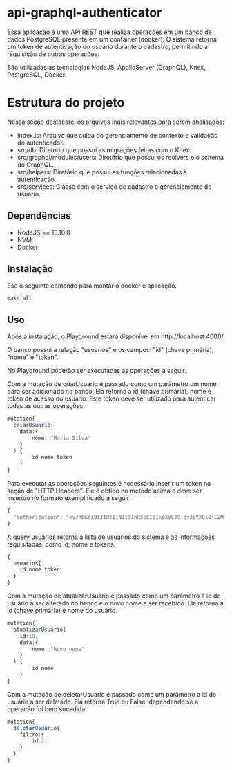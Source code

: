 # api-graphql-authenticator

Essa aplicação é uma API REST que realiza operações em um banco de dados PostgreSQL presente em um container (docker). O sistema retorna um token de autenticação do usuário durante o cadastro, permitindo a requisição de outras operações. 

São utilizadas as tecnologias NodeJS, ApolloServer (GraphQL), Knex, PostgreSQL, Docker. 

# Estrutura do projeto
Nessa seção destacarei os arquivos mais relevantes para serem analisados:
- index.js: Arquivo que cuida do gerenciamento de contexto e validação do autenticador.
- src/db: Diretório que possui as migrações feitas com o Knex.
- src/graphql/modules/users: Diretório que possui os reolvers e o schema do GraphQL.
- src/helpers: Diretório que possui as funções relacionadas à autenticação.
- src/services: Classe com o serviço de cadastro e gerenciamento de usuário.

## Dependências

- NodeJS == 15.10.0
- NVM
- Docker

## Instalação

Ese o seguinte comando para montar o docker e aplicação.

```bash
make all
```

## Uso

Após a instalação, o Playground estará disponível em http://localhost:4000/

O banco possui a relação "usuarios" e os campos: "id" (chave primária), "nome" e "token".

No Playground poderão ser executadas as operações a seguir.

Com a mutação de criarUsuario é passado como um parâmetro um nome para ser adicionado no banco.
Ela retorna a id (chave primária), nome e token de acesso do usuário.
Este token deve ser utilizado para autenticar todas as outras operações.

```typescript
mutation{
  criarUsuario(
    data:{
    	nome: "Maria Silva"
    }
  ) {
    	id nome token
  	}
}
```

Para executar as operações seguintes é necessário inserir um token na seção de "HTTP Headers".
Ele é obtido no método acima e deve ser inserido no formato exemplificado a seguir:

```typescript
{
  "authorization": "eyJhbGciOiJIUzI1NiIsInR5cCI6IkpXVCJ9.eyJpYXQiOjE2MTQ1Mjc5Mzl9.XQrYGI6eGLw3oBX9dDWp-7s67dYwg1joBnpqbOZLyzU"
}
```

A query usuarios retorna a lista de usuários do sistema e as informações requisitadas, como id, nome e tokens.

```typescript
{
  usuarios{
    id nome token
  }
}
```
Com a mutação de atualizarUsuario é passado como um parâmetro a id do usuário a ser alterado no banco e o novo nome a ser recebido.
Ela retorna a id (chave primária) e nome do usuário.

```typescript
mutation{
  atualizarUsuario(
    id:10,
    data:{
    	nome: "Novo nome"
    }
  ) {
    	id nome
  	}
}
```
Com a mutação de deletarUsuario é passado como um parâmetro a id do usuário a ser deletado.
Ela retorna True ou False, dependendo se a operação foi bem sucedida.

```typescript
mutation{
  deletarUsuario(
    filtro:{
    	id:21
    }
  ) 
}
```
